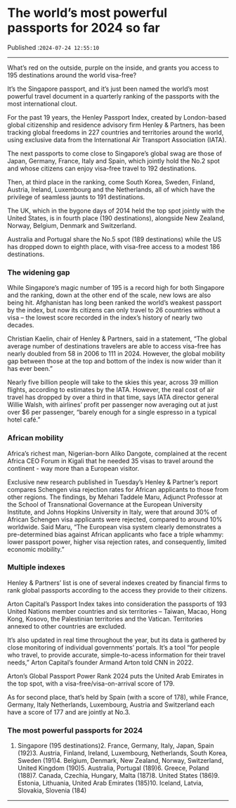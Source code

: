 # The world’s most powerful passports for 2024 so far

Published :`2024-07-24 12:55:10`

---

What’s red on the outside, purple on the inside, and grants you access to 195 destinations around the world visa-free?

It’s the Singapore passport, and it’s just been named the world’s most powerful travel document in a quarterly ranking of the passports with the most international clout.

For the past 19 years, the Henley Passport Index, created by London-based global citizenship and residence advisory firm Henley & Partners, has been tracking global freedoms in 227 countries and territories around the world, using exclusive data from the International Air Transport Association (IATA).

The next passports to come close to Singapore’s global swag are those of Japan, Germany, France, Italy and Spain, which jointly hold the No.2 spot and whose citizens can enjoy visa-free travel to 192 destinations.

Then, at third place in the ranking, come South Korea, Sweden, Finland, Austria, Ireland, Luxembourg and the Netherlands, all of which have the privilege of seamless jaunts to 191 destinations.

The UK, which in the bygone days of 2014 held the top spot jointly with the United States, is in fourth place (190 destinations), alongside New Zealand, Norway, Belgium, Denmark and Switzerland.

Australia and Portugal share the No.5 spot (189 destinations) while the US has dropped down to eighth place, with visa-free access to a modest 186 destinations.

### The widening gap

While Singapore’s magic number of 195 is a record high for both Singapore and the ranking, down at the other end of the scale, new lows are also being hit. Afghanistan has long been ranked the world’s weakest passport by the index, but now its citizens can only travel to 26 countries without a visa – the lowest score recorded in the index’s history of nearly two decades.

Christian Kaelin, chair of Henley & Partners, said in a statement, “The global average number of destinations travelers are able to access visa-free has nearly doubled from 58 in 2006 to 111 in 2024. However, the global mobility gap between those at the top and bottom of the index is now wider than it has ever been.”

Nearly five billion people will take to the skies this year, across 39 million flights, according to estimates by the IATA. However, the real cost of air travel has dropped by over a third in that time, says IATA director general Willie Walsh, with airlines’ profit per passenger now averaging out at just over $6 per passenger, “barely enough for a single espresso in a typical hotel café.”

### African mobility

Africa’s richest man, Nigerian-born Aliko Dangote, complained at the recent Africa CEO Forum in Kigali that he needed 35 visas to travel around the continent - way more than a European visitor.

Exclusive new research published in Tuesday’s Henley & Partner’s report compares Schengen visa rejection rates for African applicants to those from other regions. The findings, by Mehari Taddele Maru, Adjunct Professor at the School of Transnational Governance at the European University Institute, and Johns Hopkins University in Italy, were that around 30% of African Schengen visa applicants were rejected, compared to around 10% worldwide. Said Maru, “The European visa system clearly demonstrates a pre-determined bias against African applicants who face a triple whammy: lower passport power, higher visa rejection rates, and consequently, limited economic mobility.”

### Multiple indexes

Henley & Partners’ list is one of several indexes created by financial firms to rank global passports according to the access they provide to their citizens.

Arton Capital’s Passport Index takes into consideration the passports of 193 United Nations member countries and six territories – Taiwan, Macao, Hong Kong, Kosovo, the Palestinian territories and the Vatican. Territories annexed to other countries are excluded.

It’s also updated in real time throughout the year, but its data is gathered by close monitoring of individual governments’ portals. It’s a tool “for people who travel, to provide accurate, simple-to-acess information for their travel needs,” Arton Capital’s founder Armand Arton told CNN in 2022.

Arton’s Global Passport Power Rank 2024 puts the United Arab Emirates in the top spot, with a visa-free/visa-on-arrival score of 179.

As for second place, that’s held by Spain (with a score of 178), while France, Germany, Italy Netherlands, Luxembourg, Austria and Switzerland each have a score of 177 and are jointly at No.3.

### The most powerful passports for 2024

1. Singapore (195 destinations)2. France, Germany, Italy, Japan, Spain (192)3. Austria, Finland, Ireland, Luxembourg, Netherlands, South Korea, Sweden (191)4. Belgium, Denmark, New Zealand, Norway, Switzerland, United Kingdom (190)5. Australia, Portugal (189)6. Greece, Poland (188)7. Canada, Czechia, Hungary, Malta (187)8. United States (186)9. Estonia, Lithuania, United Arab Emirates (185)10. Iceland, Latvia, Slovakia, Slovenia (184)

---

